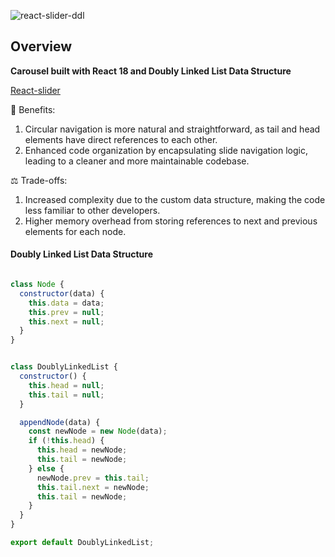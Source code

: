 ![react-slider-ddl](https://user-images.githubusercontent.com/46214277/232566216-834a3ae7-ffc4-44f5-9401-7d7936f1fb53.gif)

## Overview

**Carousel built with React 18 and Doubly Linked List Data Structure** <br /> 

[React-slider](https://home-hi1b.onrender.com/)

🚀 Benefits:

1. Circular navigation is more natural and straightforward, as tail and head elements have direct references to each other.
2. Enhanced code organization by encapsulating slide navigation logic, leading to a cleaner and more maintainable codebase.

⚖️ Trade-offs:

1. Increased complexity due to the custom data structure, making the code less familiar to other developers.
2. Higher memory overhead from storing references to next and previous elements for each node.


#### Doubly Linked List Data Structure
```javascript

class Node {
  constructor(data) {
    this.data = data;
    this.prev = null;
    this.next = null;
  }
}


class DoublyLinkedList {
  constructor() {
    this.head = null;
    this.tail = null;
  }

  appendNode(data) {
    const newNode = new Node(data);
    if (!this.head) {
      this.head = newNode;
      this.tail = newNode;
    } else {
      newNode.prev = this.tail;
      this.tail.next = newNode;
      this.tail = newNode;
    }
  }
}

export default DoublyLinkedList;
```








